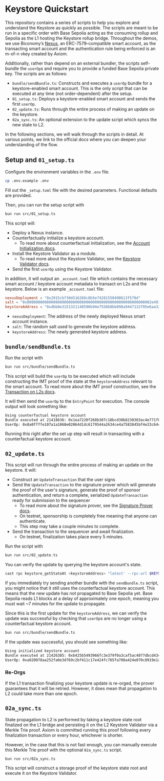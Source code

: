 # Keystore Quickstart 

This repository contains a series of scripts to help you explore and understand the Keystore as quickly as possible. The scripts are meant to be run in a specific order with Base Sepolia acting as the consuming rollup and Sepolia as the L1 hosting the Keystore rollup bridge. Throughout the demos, we use Biconomy’s [Nexus](https://github.com/bcnmy/nexus), an ERC-7579–compatible smart account, as the transacting smart account and the authentication rule being enforced is an m-of-n vkey created by Axiom.

Additionally, rather than depend on an external bundler, the scripts self-bundle the `userOp`s and require you to provide a funded Base Sepolia private key. The scripts are as follows:


- `bundle/sendBundle.ts`: Constructs and executes a `userOp` bundle for a keystore-enabled smart account. This is the only script that can be executed at any time (not order-dependent) after the setup.
- `01_setup.ts`: Deploys a keystore-enabled smart account and sends the first `userOp`.
- `02_update.ts`: Runs through the entire process of making an update on the keystore.
- `02a_sync.ts`: An optional extension to the update script which syncs the new state to L2.

In the following sections, we will walk through the scripts in detail. At various points, we link to the official docs where you can deepen your understanding of the flow.

## Setup and `01_setup.ts`

Configure the environment variables in the `.env` file.

```bash
cp .env.example .env
```

Fill out the `_setup.toml` file with the desired parameters. Functional defaults are provided.

Then, you can run the setup script with

```bash
bun run src/01_setup.ts
```

This script will:

- Deploy a Nexus instance.
- Counterfactually initialize a keystore account.
    - To read more about counterfactual initialization, see the [Account Initialization docs](https://keystore-docs.vercel.app/docs/using-keystore-accounts/counterfactual).
- Install the Keystore Validator as a module.
    - To read more about the Keystore Validator, see the [Keystore Validator docs](https://keystore-docs.vercel.app/docs/using-keystore-accounts/overview#integrating-smart-accounts-with-the-keystore-validator).
- Send the first `userOp` using the Keystore Validator.

In addition, it will output an `_account.toml` file which contains the necessary smart account / keystore account metadata to transact on L2s and the keystore. Below is an example `_account.toml` file:

```toml
nexusDeployment = "0x2915cbf304516268c8b5e74281558498613f570d"
salt = "0x000000000000000000000000000000000000000000000000000000002e493b25"
keystoreAddress = "0xdbb8e3151321148596b94e7558b8bb098a9447132f95e6aa32ee02c96c633889"
```

- `nexusDeployment`: The address of the newly deployed Nexus smart account instance.
- `salt`: The random salt used to generate the keystore address.
- `keystoreAddress`: The newly generated keystore address.

## `bundle/sendBundle.ts`

Run the script with

```bash
bun run src/bundle/sendBundle.ts
```

This script will build the `userOp` to be executed which will include constructing the IMT proof of the state at the `keystoreAddress` relevant to the smart account. To read more about the IMT proof construction, see the [Transaction on L2s docs](https://keystore-docs.vercel.app/docs/using-keystore-accounts/transaction#modifying-the-useroperation-signature).

It will then send the `userOp` to the `EntryPoint` for execution. The console output will look something like:

```bash
Using counterfactual keystore account
Bundle executed at 21418636: 0x1ea7220f268b307c18bcd38b8230303ac4e771f0a381a611d31cd533bda86a87
UserOp: 0x8a0ffffe107a1a1068e02064d1dc6179544a2634ce4a7583845bf4e33c64c898
```

Running this right after the set up step will result in transacting with a counterfactual keystore account.

## `02_update.ts`

This script will run through the entire process of making an update on the keystore. It will:

- Construct an `UpdateTransaction` that the user signs
- Send the `UpdateTransaction` to the signature prover which will generate the proof of the user's signature, generate the proof of sponsor authentication, and return a complete, serialized `UpdateTransaction` ready for submission to the sequencer
    - To read more about the signature prover, see the [Signature Prover docs](https://keystore-docs.vercel.app/docs/creating-a-keystore-account-type/signature-prover).
    - On testnet, sponsorship is completely free meaning that anyone can authenticate.
    - This step may take a couple minutes to complete.
- Send the transaction to the sequencer and await finalization.
    - On testnet, finalization takes place every 5 minutes.

Run the script with

```bash
bun run src/02_update.ts
```

You can verify the update by querying the keystore account's state.

```bash
cast rpc keystore_getStateAt <keystoreAddress> "latest' --rpc-url $KEYSTORE_RPC_URL
```

If you immediately try sending another bundle with the `sendBundle.ts` script, you might notice that it still uses the counterfactual keystore account. This means that the new update has not propagated to Base Sepolia yet. Base Sepolia reads L1 blocks at a delay of approximately one epoch, meaning you must wait ~7 minutes for the update to propagate.

Since this is the first update for the `keystoreAddress`, we can verify the update was successful by checking that `userOp`s are no longer using a counterfactual keystore account.

```bash
bun run src/bundle/sendBundle.ts
```

If the update was successful, you should see something like:

```bash
Using initialized keystore account
Bundle executed at 21426385: 0xb425b5493966fc3e379f0a3caf5ac4077dbcd4344c856bcaf5078c0a5b8e4b9e
UserOp: 0xa020078aa252fa0e3d769c2bf411c17e424fc765fa708a424e070c8919e1ac0e
```

### Re-Orgs

If the L1 transaction finalizing your keystore update is re-orged, the prover guarantees that it will be retried. However, it does mean that propagation to L2 could take more than one epoch.

## `02a_sync.ts`

State propagation to L2 is performed by taking a keystore state root finalized on the L1 bridge and persisting it on the L2 Keystore Validator via a Merkle Trie proof. Axiom is committed running this proof following every finalization transaction or every hour, whichever is shorter.

However, in the case that this is not fast enough, you can manually execute this Merkle Trie proof with the optional `02a_sync.ts` script.

```bash
bun run src/02a_sync.ts
```

This script will construct a storage proof of the keystore state root and execute it on the Keystore Validator.
